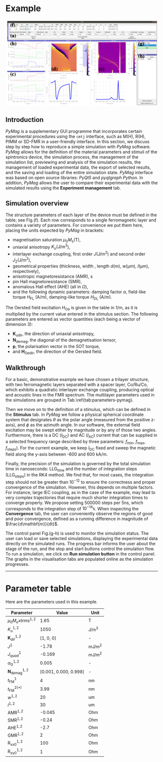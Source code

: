 # Example

<img src="assets/pymag_view.png" width="800" />

## Introduction

_PyMag_ is a supplementary GUI programme that incorporates certain experimental procedures using the `cmtj` interface, such as M(H), R(H), PIMM or SD-FMR in a user-friendly interface.
In this section, we discuss step by step how to reproduce a simple simulation with _PyMag_ software. _PyMag_ allows for the definition of the material parameters and stimuli of the spintronics device, the simulation process, the management of the simulation list, previewing and analysis of the simulation results, the management of loaded experimental data, the export of selected results, and the saving and loading of the entire simulation state. _PyMag_ interface was based on open source libraries: _PyQt5_ and _pyqtgraph_ _Python_. In addition, _PyMag_ allows the user to compare their experimental data with the simulated results using the **Experiment management** tab.

## Simulation overview

The structure parameters of each layer of the device must be defined in the table; see Fig.(f). Each row corresponds to a single ferromagnetic layer and contains a variety of parameters. For convenience we put them here, placing the units expected by _PyMag_ in brackets:

- magnetisation saturation $\mu_0 M_\mathrm{s} (\mathrm{T})$,
- uniaxial anisotropy $K_\mathrm{u} (\mathrm{J/{m^3}}$),
- interlayer exchange coupling, first order $J (\mathrm{J/{m^2}})$ and second order $J_2 (\mathrm{J/{m^2}})$,
- geometrical properties (thickness, width , length $d (\mathrm{m})$, $w (\mathrm{\mu m})$, $l (\mathrm{\mu m})$, respectively),
- anisotropic magnetoresistance ($\mathrm{AMR}$), s
- pin Hall magnetoresistance ($\mathrm{SMR}$),
- anomalous Hall effect ($\mathrm{AHE}$) (all in $\Omega$),
- and the following dynamic parameters: damping factor $\alpha$, field-like torque $H_\mathrm{FL}$ ($\mathrm{A/m}$), damping-like torque $H_\mathrm{DL}$ ($\mathrm{A/m}$).

The Oersted field excitation $H_\textrm{Oe}$ is given in the table in $\mathrm{1/m}$, as it is multiplied by the current value entered in the stimulus section. The following parameters are entered as vector quantities (each being a vector of dimension 3):

- $\mathbf{K}_\mathrm{u dir}$, the direction of uniaxial anisotropy,
- $\mathbf{N}_\textrm{demag}$, the diagonal of the demagnetisation tensor,
- $\mathbf{p}$, the polarisation vector in the SOT torque,
- and $\mathbf{H}_\textrm{Oedir}$, the direction of the Oersted field.

## Walkthrough

For a basic, demonstrative example we have chosen a trilayer structure, with two ferromagnetic layers separated with a spacer layer, Co/Ru/Co, which exhibits a quadratic interlayer exchange coupling, producing optical and acoustic lines in the FMR spectrum.
The multilayer parameters used in the simulations are grouped in Tab.\ref{tab:parameters-pymag}.

Then we move on to the definition of a stimulus, which can be defined in the **Stimulus** tab.
In _PyMag_ we follow a physical spherical coordinate system that designates $\theta$ as the polar angle (measured from the positive z-axis), and $\phi$ as the azimuth angle. In our software, the external field excitation may be swept either by magnitude or by any of those two angles. Furthermore, there is a DC ($I_\mathrm{DC}$) and AC ($I_\mathrm{AC}$) current that can be supplied in a selected frequency range described by three parameters: $f_\mathrm{min}$, $f_\mathrm{max}$, $f_\mathrm{steps}$).
For the current example, we keep $I_\textrm{DC}$ fixed and sweep the magnetic field along the y-axis between -600 and 600 kA/m.

Finally, the precision of the simulation is governed by the total simulation time in nanoseconds: $\textrm{LLG}_\mathrm{time}$ and the number of integration steps ($\textrm{LLG}_\mathrm{steps}$) in the RK4 method. We find that, for most cases, the integration step should not be greater than $10^{-12}$ to ensure the correctness and proper convergence of the simulation. However, this depends on multiple factors. For instance, large IEC coupling, as in the case of the example, may lead to very complex trajectories that require much shorter integration times to converge properly. We propose setting 500000 steps per $5\mathrm{ns}$, which corresponds to the integration step of $10^{-14}\mathrm{s}$. When inspecting the **Convergence** tab, the user can conveniently observe the regions of good and poor convergence, defined as a running difference in magnitude of $\frac{d\mathbf{m}}{dt}$.

The control panel Fig.(g-h) is used to monitor the simulation status. The user can load or save selected simulations, displaying the experimental data directly on the simulated runs. The progress bar informs the user about the stage of the run, and the stop and start buttons control the simulation flow. To run a simulation, we click on **Run simulation button** in the control panel. The graphs in the visualisation tabs are populated online as the simulation progresses.

---

# Parameter table

Here are the parameters used in this example.

| Parameter                         | Value                 | Unit              |
| --------------------------------- | --------------------- | ----------------- |
| $\mu_0 M_	extrm{s}^{1,2}$          | 1.65                  | $\mathrm{T}$      |
| $K_{u}^{1,2}$                     | 1050                  | $\mathrm{J/m^3}$  |
| $\mathbf{K}_{dir}^{1,2}$          | [1, 0, 0]             | -                 |
| $J^1$                             | -1.78                 | $\mathrm{mJ/m^2}$ |
| $J_{quad}^1$                      | -0.169                | $\mathrm{mJ/m^2}$ |
| $\alpha_\textrm{G}^{1,2}$         | 0.005                 | -                 |
| $\mathbf{N}_\textrm{demag}^{1,2}$ | [0.001, 0.000, 0.998] | -                 |
| $t_\textrm{FM}^1$                 | 4                     | $\mathrm{nm}$     |
| $t_\textrm{FM}^{2(*)}$            | 3.99                  | $\mathrm{nm}$     |
| $w^{1,2}$                         | 20                    | $\mathrm{um}$     |
| $l^{1,2}$                         | 30                    | $\mathrm{um}$     |
| $\textrm{AMR}^{1,2}$              | -0.045                | $\mathrm{Ohm}$    |
| $\textrm{SMR}^{1,2}$              | -0.24                 | $\mathrm{Ohm}$    |
| $\textrm{AHE}^{1,2}$              | -2.7                  | $\mathrm{Ohm}$    |
| $\textrm{GMR}^{1,2}$              | 2                     | $\mathrm{Ohm}$    |
| $\textrm{R}_\textrm{xx0}^{1,2}$   | 100                   | $\mathrm{Ohm}$    |
| $\textrm{R}_\textrm{xy0}^{1,2}$   | 1                     | $\mathrm{Ohm}$    |
